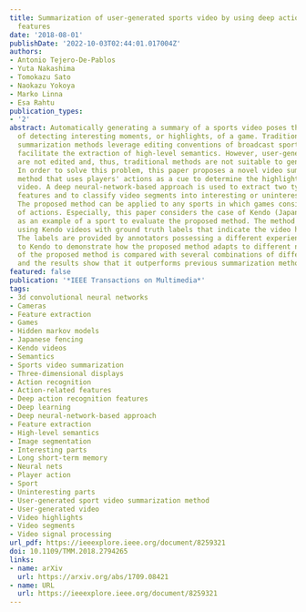 ```yaml
---
title: Summarization of user-generated sports video by using deep action recognition
  features
date: '2018-08-01'
publishDate: '2022-10-03T02:44:01.017004Z'
authors:
- Antonio Tejero-De-Pablos
- Yuta Nakashima
- Tomokazu Sato
- Naokazu Yokoya
- Marko Linna
- Esa Rahtu
publication_types:
- '2'
abstract: Automatically generating a summary of a sports video poses the challenge
  of detecting interesting moments, or highlights, of a game. Traditional sports video
  summarization methods leverage editing conventions of broadcast sports video that
  facilitate the extraction of high-level semantics. However, user-generated videos
  are not edited and, thus, traditional methods are not suitable to generate a summary.
  In order to solve this problem, this paper proposes a novel video summarization
  method that uses players' actions as a cue to determine the highlights of the original
  video. A deep neural-network-based approach is used to extract two types of action-related
  features and to classify video segments into interesting or uninteresting parts.
  The proposed method can be applied to any sports in which games consist of a succession
  of actions. Especially, this paper considers the case of Kendo (Japanese fencing)
  as an example of a sport to evaluate the proposed method. The method is trained
  using Kendo videos with ground truth labels that indicate the video highlights.
  The labels are provided by annotators possessing a different experience with respect
  to Kendo to demonstrate how the proposed method adapts to different needs. The performance
  of the proposed method is compared with several combinations of different features,
  and the results show that it outperforms previous summarization methods.
featured: false
publication: '*IEEE Transactions on Multimedia*'
tags:
- 3d convolutional neural networks
- Cameras
- Feature extraction
- Games
- Hidden markov models
- Japanese fencing
- Kendo videos
- Semantics
- Sports video summarization
- Three-dimensional displays
- Action recognition
- Action-related features
- Deep action recognition features
- Deep learning
- Deep neural-network-based approach
- Feature extraction
- High-level semantics
- Image segmentation
- Interesting parts
- Long short-term memory
- Neural nets
- Player action
- Sport
- Uninteresting parts
- User-generated sport video summarization method
- User-generated video
- Video highlights
- Video segments
- Video signal processing
url_pdf: https://ieeexplore.ieee.org/document/8259321
doi: 10.1109/TMM.2018.2794265
links:
- name: arXiv
  url: https://arxiv.org/abs/1709.08421
- name: URL
  url: https://ieeexplore.ieee.org/document/8259321
---
```


